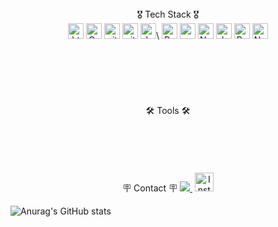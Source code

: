 <div align="center">
🎖️ Tech Stack 🎖️<br>
<img alt="html5" src="https://img.shields.io/badge/HTML5-E34F26?style=for-the-badge&logo=html5&logoColor=white" height="25px"/>
<img alt="Css3" src="https://img.shields.io/badge/CSS3-1572B6?style=for-the-badge&logo=css3&logoColor=white" height="25px"/>
<img alt="git" src="https://img.shields.io/badge/-Git-F05032?style=flat-square&logo=git&logoColor=white" height="25px"/>
<img alt="github actions" src="https://img.shields.io/badge/-Github_Actions-2088FF?style=flat-square&logo=github-actions&logoColor=white" height="25px"/>
<img alt="Jquery" src="https://img.shields.io/badge/jquery-%230769AD.svg?style=for-the-badge&logo=jquery&logoColor=white" height="25px"/>\
<img alt="Python" src="https://img.shields.io/badge/Python-14354C?style=for-the-badge&logo=python&logoColor=white" height="25px"/>
<img alt="redux" src="https://img.shields.io/badge/-Redux-764ABC?style=flat-square&logo=redux&logoColor=white" height="25px"/>
<img alt="Nodejs" src="https://img.shields.io/badge/-Nodejs-43853d?style=flat-square&logo=Node.js&logoColor=white"  height="25px"/>
<img alt="Javascript" src="https://img.shields.io/badge/JavaScript-323330?style=for-the-badge&logo=javascript&logoColor=F7DF1E"  height="25px"/>
<img alt="React" src="https://img.shields.io/badge/React-20232A?style=for-the-badge&logo=react&logoColor=61DAFB" height="25px"/>
<img alt="NextJs" src="https://img.shields.io/badge/Next-black?style=for-the-badge&logo=next.js&logoColor=white" height="25px"/>
</div>
<br>
<br>
<br>
<br>
<br>
<br>


<div align="center">
🛠️ Tools 🛠️
</div>
<br>
<br>
<br>
<br>
<br>


<div align="center">
🪧 Contact 🪧
<a href="mailto:KJW040416@gmail.com"><img src="https://camo.githubusercontent.com/6ebc64c5ec6fb81e96b82550d9440790c2f6e3b93342be0b2def98e3e36c78f9/68747470733a2f2f696d672e736869656c64732e696f2f62616467652f6f6b613133313340676d61696c2e636f6d2d4431343833363f7374796c653d666f722d7468652d6261646765266c6f676f3d676d61696c266c6f676f436f6c6f723d7768697465" data-canonical-src="https://img.shields.io/badge/KJW040416@gmail.com-D14836?style=for-the-badge&amp;logo=gmail&amp;logoColor=white" style="max-width: 100%;">&nbsp;</a>   
<a href="https://www.instagram.com/ryun__04" target="_blank"><img alt="Instagram" src="https://img.shields.io/badge/Instagram-E4405F?style=for-the-badge&logo=instagram&logoColor=white"  height="30px"/></a>
</div>



![Anurag's GitHub stats](https://github-readme-stats.vercel.app/api?username=anuraghazra&show_icons=true&theme=rose_pine )
